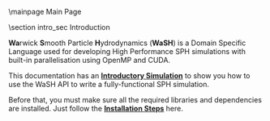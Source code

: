 \mainpage Main Page

\section intro_sec Introduction

<b>Wa</b>rwick <b>S</b>mooth Particle <b>H</b>ydrodynamics (<b>WaSH</b>) is a Domain Specific Language used for developing High Performance SPH simulations with built-in parallelisation using OpenMP and CUDA.

This documentation has an <a href="md_markdown_example_usecase.html"><b>Introductory Simulation</b></a> to show you how to use the WaSH API to write a fully-functional SPH simulation.

Before that, you must make sure all the required libraries and dependencies are installed. Just follow the <a href="md_markdown_installation.html"><b>Installation Steps</b></a> here.




